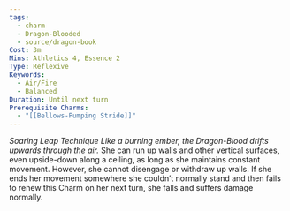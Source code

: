 ```yaml
---
tags:
  - charm
  - Dragon-Blooded
  - source/dragon-book
Cost: 3m
Mins: Athletics 4, Essence 2
Type: Reflexive
Keywords:
  - Air/Fire
  - Balanced
Duration: Until next turn
Prerequisite Charms:
  - "[[Bellows-Pumping Stride]]"
---
```

*Soaring Leap Technique Like a burning ember, the Dragon-Blood drifts upwards through the air.*
She can run up walls and other vertical surfaces, even upside-down along a ceiling, as long as she maintains constant movement. However, she cannot disengage or withdraw up walls. If she ends her movement somewhere she couldn’t normally stand and then fails to renew this Charm on her next turn, she falls and suffers damage normally.